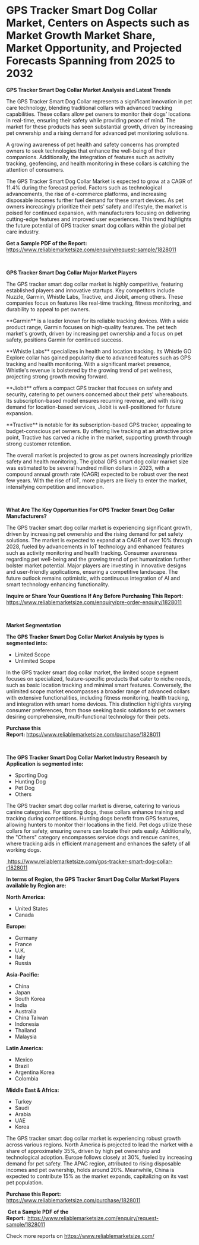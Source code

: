 <p><h1>GPS Tracker Smart Dog Collar Market, Centers on Aspects such as Market Growth Market Share, Market Opportunity, and Projected Forecasts Spanning from 2025 to 2032</h1></p><p><strong>GPS Tracker Smart Dog Collar Market Analysis and Latest Trends</strong></p>
<p><p>The GPS Tracker Smart Dog Collar represents a significant innovation in pet care technology, blending traditional collars with advanced tracking capabilities. These collars allow pet owners to monitor their dogs’ locations in real-time, ensuring their safety while providing peace of mind. The market for these products has seen substantial growth, driven by increasing pet ownership and a rising demand for advanced pet monitoring solutions. </p><p>A growing awareness of pet health and safety concerns has prompted owners to seek technologies that enhance the well-being of their companions. Additionally, the integration of features such as activity tracking, geofencing, and health monitoring in these collars is catching the attention of consumers. </p><p>The GPS Tracker Smart Dog Collar Market is expected to grow at a CAGR of 11.4% during the forecast period. Factors such as technological advancements, the rise of e-commerce platforms, and increasing disposable incomes further fuel demand for these smart devices. As pet owners increasingly prioritize their pets' safety and lifestyle, the market is poised for continued expansion, with manufacturers focusing on delivering cutting-edge features and improved user experiences. This trend highlights the future potential of GPS tracker smart dog collars within the global pet care industry.</p></p>
<p><strong>Get a Sample PDF of the Report:&nbsp;</strong> <a href="https://www.reliablemarketsize.com/enquiry/request-sample/1828011?utm_campaign=2485&utm_medium=2&utm_source=Github&utm_content=ia&utm_term=13022025&utm_id=gps-tracker-smart-dog-collar">https://www.reliablemarketsize.com/enquiry/request-sample/1828011</a></p>
<p>&nbsp;</p>
<p><strong>GPS Tracker Smart Dog Collar Major Market Players</strong></p>
<p><p>The GPS tracker smart dog collar market is highly competitive, featuring established players and innovative startups. Key competitors include Nuzzle, Garmin, Whistle Labs, Tractive, and Jiobit, among others. These companies focus on features like real-time tracking, fitness monitoring, and durability to appeal to pet owners.</p><p>**Garmin** is a leader known for its reliable tracking devices. With a wide product range, Garmin focuses on high-quality features. The pet tech market's growth, driven by increasing pet ownership and a focus on pet safety, positions Garmin for continued success.</p><p>**Whistle Labs** specializes in health and location tracking. Its Whistle GO Explore collar has gained popularity due to advanced features such as GPS tracking and health monitoring. With a significant market presence, Whistle's revenue is bolstered by the growing trend of pet wellness, projecting strong growth moving forward.</p><p>**Jiobit** offers a compact GPS tracker that focuses on safety and security, catering to pet owners concerned about their pets' whereabouts. Its subscription-based model ensures recurring revenue, and with rising demand for location-based services, Jiobit is well-positioned for future expansion.</p><p>**Tractive** is notable for its subscription-based GPS tracker, appealing to budget-conscious pet owners. By offering live tracking at an attractive price point, Tractive has carved a niche in the market, supporting growth through strong customer retention.</p><p>The overall market is projected to grow as pet owners increasingly prioritize safety and health monitoring. The global GPS smart dog collar market size was estimated to be several hundred million dollars in 2023, with a compound annual growth rate (CAGR) expected to be robust over the next few years. With the rise of IoT, more players are likely to enter the market, intensifying competition and innovation.</p></p>
<p>&nbsp;</p>
<p><strong>What Are The Key Opportunities For GPS Tracker Smart Dog Collar Manufacturers?</strong></p>
<p><p>The GPS tracker smart dog collar market is experiencing significant growth, driven by increasing pet ownership and the rising demand for pet safety solutions. The market is expected to expand at a CAGR of over 10% through 2028, fueled by advancements in IoT technology and enhanced features such as activity monitoring and health tracking. Consumer awareness regarding pet well-being and the growing trend of pet humanization further bolster market potential. Major players are investing in innovative designs and user-friendly applications, ensuring a competitive landscape. The future outlook remains optimistic, with continuous integration of AI and smart technology enhancing functionality.</p></p>
<p><strong>Inquire or Share Your Questions If Any Before Purchasing This Report:</strong> <a href="https://www.reliablemarketsize.com/enquiry/pre-order-enquiry/1828011?utm_campaign=2485&utm_medium=2&utm_source=Github&utm_content=ia&utm_term=13022025&utm_id=gps-tracker-smart-dog-collar">https://www.reliablemarketsize.com/enquiry/pre-order-enquiry/1828011</a></p>
<p>&nbsp;</p>
<p><strong>Market Segmentation</strong></p>
<p><strong>The GPS Tracker Smart Dog Collar Market Analysis by types is segmented into:</strong></p>
<p><ul><li>Limited Scope</li><li>Unlimited Scope</li></ul></p>
<p><p>In the GPS tracker smart dog collar market, the limited scope segment focuses on specialized, feature-specific products that cater to niche needs, such as basic location tracking and minimal smart features. Conversely, the unlimited scope market encompasses a broader range of advanced collars with extensive functionalities, including fitness monitoring, health tracking, and integration with smart home devices. This distinction highlights varying consumer preferences, from those seeking basic solutions to pet owners desiring comprehensive, multi-functional technology for their pets.</p></p>
<p><strong>Purchase this Report:&nbsp;</strong><a href="https://www.reliablemarketsize.com/purchase/1828011?utm_campaign=2485&utm_medium=2&utm_source=Github&utm_content=ia&utm_term=13022025&utm_id=gps-tracker-smart-dog-collar">https://www.reliablemarketsize.com/purchase/1828011</a></p>
<p>&nbsp;</p>
<p><strong>The GPS Tracker Smart Dog Collar Market Industry Research by Application is segmented into:</strong></p>
<p><ul><li>Sporting Dog</li><li>Hunting Dog</li><li>Pet Dog</li><li>Others</li></ul></p>
<p><p>The GPS tracker smart dog collar market is diverse, catering to various canine categories. For sporting dogs, these collars enhance training and tracking during competitions. Hunting dogs benefit from GPS features, allowing hunters to monitor their locations in the field. Pet dogs utilize these collars for safety, ensuring owners can locate their pets easily. Additionally, the "Others" category encompasses service dogs and rescue canines, where tracking aids in efficient management and enhances the safety of all working dogs.</p></p>
<p><a href="https://www.reliablemarketsize.com/gps-tracker-smart-dog-collar-r1828011?utm_campaign=2485&utm_medium=2&utm_source=Github&utm_content=ia&utm_term=13022025&utm_id=gps-tracker-smart-dog-collar">&nbsp;https://www.reliablemarketsize.com/gps-tracker-smart-dog-collar-r1828011</a></p>
<p><strong>In terms of Region, the GPS Tracker Smart Dog Collar Market Players available by Region are:</strong></p>
<p>
    <p> <strong> North America: </strong>
        <ul>
            <li>United States</li>
            <li>Canada</li>
        </ul>
        </p> 
    <p> <strong> Europe: </strong>
        <ul>
            <li>Germany</li>
            <li>France</li>
            <li>U.K.</li>
            <li>Italy</li>
            <li>Russia</li>
        </ul>
        </p> 
    <p> <strong> Asia-Pacific: </strong>
        <ul>
            <li>China</li>
            <li>Japan</li>
            <li>South Korea</li>
            <li>India</li>
            <li>Australia</li>
            <li>China Taiwan</li>
            <li>Indonesia</li>
            <li>Thailand</li>
            <li>Malaysia</li>
        </ul>
        </p> 
    <p> <strong> Latin America: </strong>
        <ul>
            <li>Mexico</li>
            <li>Brazil</li>
            <li>Argentina Korea</li>
            <li>Colombia</li>
        </ul>
        </p> 
    <p> <strong> Middle East & Africa: </strong>
        <ul>
            <li>Turkey</li>
            <li>Saudi</li>
            <li>Arabia</li>
            <li>UAE</li>
            <li>Korea</li>
        </ul>
    </p>
    </p>
<p><p>The GPS tracker smart dog collar market is experiencing robust growth across various regions. North America is projected to lead the market with a share of approximately 35%, driven by high pet ownership and technological adoption. Europe follows closely at 30%, fueled by increasing demand for pet safety. The APAC region, attributed to rising disposable incomes and pet ownership, holds around 20%. Meanwhile, China is expected to contribute 15% as the market expands, capitalizing on its vast pet population.</p></p>
<p><strong>Purchase this Report: </strong><a href="https://www.reliablemarketsize.com/purchase/1828011?utm_campaign=2485&utm_medium=2&utm_source=Github&utm_content=ia&utm_term=13022025&utm_id=gps-tracker-smart-dog-collar">https://www.reliablemarketsize.com/purchase/1828011</a></p>
<p>&nbsp;<strong>Get a Sample PDF of the Report:&nbsp;&nbsp;</strong><a href="https://www.reliablemarketsize.com/enquiry/request-sample/1828011?utm_campaign=2485&utm_medium=2&utm_source=Github&utm_content=ia&utm_term=13022025&utm_id=gps-tracker-smart-dog-collar">https://www.reliablemarketsize.com/enquiry/request-sample/1828011</a></p>
<p><strong></strong></p>
<p>Check more reports on <a href="https://www.reliablemarketsize.com/?utm_campaign=2485&utm_medium=2&utm_source=Github&utm_content=ia&utm_term=13022025&utm_id=gps-tracker-smart-dog-collar">https://www.reliablemarketsize.com/</a></p>
